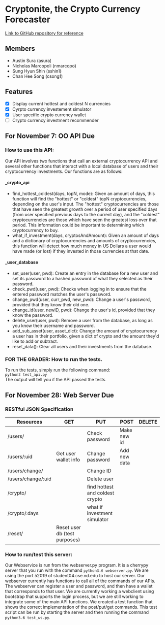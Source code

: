 # Cryptonite, the Crypto Currency Forecaster

[Link to GitHub repository for reference](https://github.com/nmarcopo/programmingParadigmsProject)


## Members
* Austin Sura (asura) 
* Nicholas Marcopoli (nmarcopo) 
* Sung Hyun Shin  (sshin1)
* Chan Hee Song  (csong1)

## Features
- [x] Display current hottest and coldest N currencies
- [x] Cyrpto currency investement simulator
- [x] User specific crypto currency wallet
- [ ] Crypto currency investment recommender

## For November 7: OO API Due
### How to use this API:
Our API involves two functions that call an external cryptocurrency API and several other functions that interact with a local database of users and their cryptocurrency investments. Our functions are as follows:  
#### \_crypto\_api
- find\_hottest\_coldest(days, topN, mode): Given an amount of days, this function will find the "hottest" or "coldest" topN cryptocurrencies, depending on the user's input. The "hottest" cryptocurrencies are those that have seen the greatest growth over a period of user specified days (from user specified previous days to the current day), and the "coldest" cryptocurrencies are those which have seen the greatest loss over that period. This information could be important to determining which cryptocurrency to buy.
- what\_if\_investment(days, cryptosAndAmount): Given an amount of days and a dictionary of cryptocurrencies and amounts of cryptocurrencies, this function will detect how much money in US Dollars a user would have made (or lost) if they invested in those currencies at that date.

#### \_user\_database
- set\_user(user, pwd): Create an entry in the database for a new user and set its password to a hashed password of what they selected as their password.
- check\_pwd(user, pwd): Checks when logging in to ensure that the entered password matches the user's password.
- change\_pwd(user, curr\_pwd, new\_pwd): Change a user's password, provided that they know their old one.
- change\_id(user, newID, pwd): Change the user's id, provided that they know the password.
- delete\_user(user, pwd): Remove a user from the database, as long as you know their username and password.
- add\_sub\_asset(user, asset\_dict): Change the amount of cryptocurrency a user has in their portfolio, given a dict of crypto and the amount they'd like to add or subtract.
- reset\_data(): Clear all users and their investments from the database.

### FOR THE GRADER: How to run the tests.
To run the tests, simply run the following command:  
`python3 test_api.py`  
The output will tell you if the API passed the tests.

## For November 28: Web Server Due
### RESTful JSON Specification
| Resources          | GET                           | PUT                             | POST         | DELETE |
|--------------------|-------------------------------|---------------------------------|--------------|--------|
| /users/            |                               | Check password                  | Make new id  |        |
| /users/:uid        | Get user wallet info          | Change password                 | Add new data |        |
| /users/change/     |                               | Change ID                       |              |        |
| /users/change/:uid |                               | Delete user                     |              |        |
| /crypto/           |                               | find hottest and coldest crypto |              |        |
| /crypto/:days      |                               | what if investment simulator    |              |        |
| /reset/            | Reset user db (test purposes) |                                 |              |        |

### How to run/test this server:
Our Webservice is run from the webserver.py program. It is a cherrypy server that you run with the command `python3.6 webserver.py`. We are using the port 52019  of student04.cse.nd.edu to host our server. Our webserver currently has functions to call all of the commands of our APIs. The webserver can register a user and password, and then have a wallet that corresponds to that user. We are currently working a webclient using bootstrap that supports the login process, but we are still working to integrate some of the main API functions. We created a test function that shows the correct implementation of the post/put/get commands. This test script can be run by starting the server and then running the command `python3.6 test_ws.py`.
